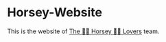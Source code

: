 # Horsey-Website
This is the website of [The 🦄🦄 Horsey 🦄🦄 Lovers](https://lichess.org/team/the--horsey--lovers) team. 
